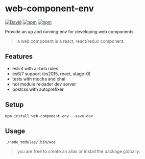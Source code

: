 # web-component-env

[![David](https://img.shields.io/david/nicolas-briemant/web-component-env.svg?style=flat-square)]()
[![npm](https://img.shields.io/npm/dm/web-component-env.svg?style=flat-square)]()
[![npm](https://img.shields.io/npm/l/web-component-env.svg?style=flat-square)]()

Provide an up and running env for developing web components.

> a web component is a react, react/redux component.

## Features

* eslint with airbnb rules
* es6/7 support (es2015, react, stage-0)
* tests with mocha and chai
* hot module reloader dev server
* postcss with autoprefixer

## Setup

`npm install web-component-env --save-dev`

## Usage

`./node_modules/.bin/wce`

> you are free to create an alias or install the package globally.
